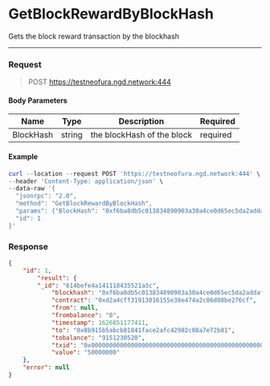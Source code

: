 # GetBlockRewardByBlockHash
Gets the block reward transaction by the blockhash
<hr>

### Request

> POST https://testneofura.ngd.network:444

#### Body Parameters
|    Name    | Type | Description | Required |
| ---------- | --- |    ------    | ----|
| BlockHash      | string|  the blockHash of the block| required |


#### Example
```powershell
curl --location --request POST 'https://testneofura.ngd.network:444' \
--header 'Content-Type: application/json' \
--data-raw '{
  "jsonrpc": "2.0",
  "method": "GetBlockRewardByBlockHash",
  "params": {"BlockHash": "0xf6ba8db5c013834890903a30a4ce0d65ec5da2addaf4799f15efbedaff42c56f" },
  "id": 1
}'
```
### Response
```json
{
    "id": 1,
        "result": {
        "_id": "614befe4a141118435521a3c",
            "blockhash": "0xf6ba8db5c013834890903a30a4ce0d65ec5da2addaf4799f15efbedaff42c56f",
            "contract": "0xd2a4cff31913016155e38e474a2c06d08be276cf",
            "from": null,
            "frombalance": "0",
            "timestamp": 1626851177411,
            "to": "0x8b915b5abcb81841face2afc42982c08a7e72b81",
            "tobalance": "9151230520",
            "txid": "0x0000000000000000000000000000000000000000000000000000000000000000",
            "value": "50000000"
    },
    "error": null
}
```
